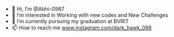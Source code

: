 - 👋 Hi, I’m @Abhi-0987
- 👀 I’m interested in Working with new codes and New Challenges
- 🌱 I’m currently pursuing my graduation at BVRIT
- 📫 How to reach me www.instagram.com/dark_hawk_098
